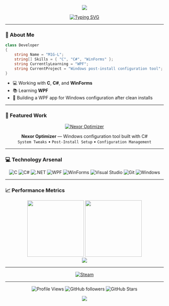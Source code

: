 <p align="center">
  <img src="https://capsule-render.vercel.app/api?type=waving&color=0d1117&height=200&section=header&text=M1G-L&fontColor=00D9FF&fontSize=80&fontAlignY=35&desc=Desktop%20Developer&descAlignY=55&descSize=20" />
</p>

<div align="center">
  
[![Typing SVG](https://readme-typing-svg.demolab.com?font=JetBrains+Mono&weight=600&size=24&duration=3000&pause=1000&color=00D9FF&center=true&vCenter=true&width=800&lines=Building+Windows+desktop+applications;Learning+WPF+and+modern+C%23;Creating+system+configuration+tools)](https://git.io/typing-svg)

</div>

---

### 🎯 About Me

```csharp
class Developer 
{
    string Name = "M1G-L";
    string[] Skills = { "C", "C#", "WinForms" };
    string CurrentlyLearning = "WPF";
    string CurrentProject = "Windows post-install configuration tool";
}
```

- 💻 Working with **C**, **C#**, and **WinForms**
- 📚 Learning **WPF**
- 🔧 Building a WPF app for Windows configuration after clean installs

---

### 🚀 Featured Work

<div align="center">

[![Nexor Optimizer](https://github-readme-stats.vercel.app/api/pin/?username=M1G-L&repo=Nexor-Optimizer&theme=dark&hide_border=true&bg_color=0d1117&title_color=00D9FF&icon_color=00D9FF&text_color=c9d1d9)](https://github.com/M1G-L/Nexor-Optimizer)

**Nexor Optimizer** — Windows configuration tool built with C#  
`System Tweaks` • `Post-Install Setup` • `Configuration Management`

</div>

---

### 💻 Technology Arsenal

<div align="center">

![C](https://img.shields.io/badge/C-1a1a1a?style=for-the-badge&logo=c&logoColor=00D9FF)
![C#](https://img.shields.io/badge/C%23-1a1a1a?style=for-the-badge&logo=csharp&logoColor=00D9FF)
![.NET](https://img.shields.io/badge/.NET-1a1a1a?style=for-the-badge&logo=dotnet&logoColor=00D9FF)
![WPF](https://img.shields.io/badge/WPF-1a1a1a?style=for-the-badge&logo=windows&logoColor=00D9FF)
![WinForms](https://img.shields.io/badge/WinForms-1a1a1a?style=for-the-badge&logo=windows&logoColor=00D9FF)
![Visual Studio](https://img.shields.io/badge/Visual_Studio-1a1a1a?style=for-the-badge&logo=visualstudio&logoColor=00D9FF)
![Git](https://img.shields.io/badge/Git-1a1a1a?style=for-the-badge&logo=git&logoColor=00D9FF)
![Windows](https://img.shields.io/badge/Windows-1a1a1a?style=for-the-badge&logo=windows&logoColor=00D9FF)

</div>

---

### 📈 Performance Metrics

<div align="center">
  <img height="180em" src="https://github-readme-stats.vercel.app/api?username=M1G-L&show_icons=true&theme=dark&hide_border=true&bg_color=0d1117&title_color=00D9FF&icon_color=00D9FF&text_color=c9d1d9&include_all_commits=true&count_private=true"/>
  <img height="180em" src="https://github-readme-stats.vercel.app/api/top-langs/?username=M1G-L&layout=compact&theme=dark&hide_border=true&bg_color=0d1117&title_color=00D9FF&text_color=c9d1d9&langs_count=6"/>
</div>

<div align="center">
  <img src="https://github-readme-streak-stats.herokuapp.com/?user=M1G-L&theme=dark&hide_border=true&background=0d1117&ring=00D9FF&fire=00D9FF&currStreakLabel=c9d1d9" />
</div>

---

<div align="center">

[![Steam](https://img.shields.io/badge/Steam-000000?style=for-the-badge&logo=steam&logoColor=white)](https://steamcommunity.com/id/M1G-L/)

</div>

---

<div align="center">

![Profile Views](https://komarev.com/ghpvc/?username=M1G-L&color=00D9FF&style=flat-square&label=Visitors)
![GitHub followers](https://img.shields.io/github/followers/M1G-L?style=flat-square&color=00D9FF&labelColor=0d1117)
![GitHub Stars](https://img.shields.io/github/stars/M1G-L?style=flat-square&color=00D9FF&labelColor=0d1117)

</div>

<p align="center">
  <img src="https://capsule-render.vercel.app/api?type=waving&color=0d1117&height=120&section=footer" />
</p>
